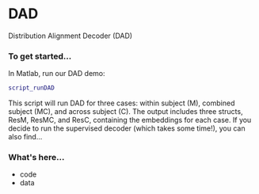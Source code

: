 # DAD
Distribution Alignment Decoder (DAD) 

### To get started... ###

In Matlab, run our DAD demo:
``` matlab
script_runDAD
```
This script will run DAD for three cases: within subject (M), combined subject (MC), and across subject (C). The output includes three structs, ResM, ResMC, and ResC, containing the embeddings for each case. If you decide to run the supervised decoder (which takes some time!), you can also find...

### What's here... ###
- code
- data
